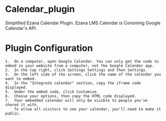 # Calendar_plugin
Simplified Ezana Calendar Plugin. Ezana LMS Calendar is Consming Google Calendar's API.

# Plugin Configuration
```
1.  On a computer, open Google Calendar. You can only get the code to embed in your website from a computer, not the Google Calendar app. 
2.  In the top right, click Settings Settings and then Settings.
3.  On the left side of the screen, click the name of the calendar you want to embed.
4.  In the "Integrate calendar" section, copy the iframe code displayed. 
5.  Under the embed code, click Customize.
6.  Choose your options, then copy the HTML code displayed.
7.  Your embedded calendar will only be visible to people you've shared it with.
    To allow all visitors to see your calendar, you'll need to make it public.
```
